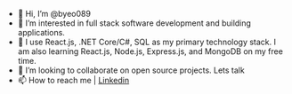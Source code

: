 - 👋 Hi, I’m @byeo089
- 👀 I’m interested in full stack software development and building applications.
- 🌱 I use React.js, .NET Core/C#, SQL as my primary technology stack. I am also learning React.js, Node.js, Express.js, and MongoDB on my free time.
- 💞️ I’m looking to collaborate on open source projects. Lets talk
- 📫 How to reach me | [Linkedin](http://linkedin.com/in/brian-yeo089)

<!---
byeo089/byeo089 is a ✨ special ✨ repository because its `README.md` (this file) appears on your GitHub profile.
You can click the Preview link to take a look at your changes.
--->
